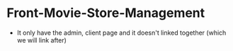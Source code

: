 # Front-Movie-Store-Management
- It only have the admin, client page and it doesn't linked together (which we will link after)